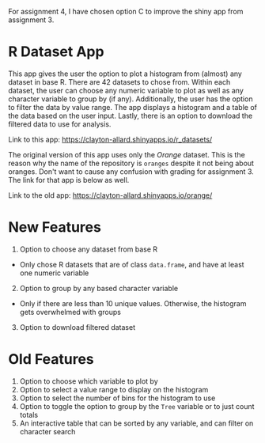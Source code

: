 For assignment 4, I have chosen option C to improve the shiny app from assignment 3.

# R Dataset App

This app gives the user the option to plot a histogram from (almost) any dataset in base R. There are 42 datasets to chose from. Within each dataset, the user can choose any numeric variable to plot as well as any character variable to group by (if any). Additionally, the user has the option to filter the data by value range. The app displays a histogram and a table of the data based on the user input. Lastly, there is an option to download the filtered data to use for analysis.

Link to this app: https://clayton-allard.shinyapps.io/r_datasets/

The original version of this app uses only the *Orange* dataset. This is the reason why the name of the repository is `oranges` despite it not being about oranges. Don't want to cause any confusion with grading for assignment 3. The link for that app is below as well.

Link to the old app: https://clayton-allard.shinyapps.io/orange/

# New Features

1. Option to choose any dataset from base R
- Only chose R datasets that are of class `data.frame`, and have at least one numeric variable
2. Option to group by any based character variable
- Only if there are less than 10 unique values. Otherwise, the histogram gets overwhelmed with groups
3. Option to download filtered dataset

# Old Features

1. Option to choose which variable to plot by
2. Option to select a value range to display on the histogram
3. Option to select the number of bins for the histogram to use
4. Option to toggle the option to group by the `Tree` variable or to just count totals
5. An interactive table that can be sorted by any variable, and can filter on character search
